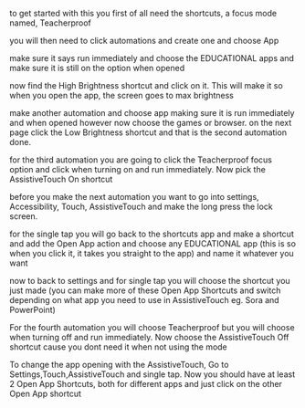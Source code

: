to get started with this you first of all need the shortcuts, a focus mode named,  Teacherproof

you will then need to click automations and create one and choose App

make sure it says run immediately and choose the EDUCATIONAL apps and make sure it is still on the option when opened

now find the High Brightness shortcut and click on it. This will make it so when you open the app, the screen goes to max brightness

make another automation and choose app making sure it is run immediately and when opened however now choose the games or browser. on the next page click the Low Brightness shortcut and that is the second automation done.

for the third automation you are going to click the Teacherproof focus option and click when turning on and run immediately. Now pick the AssistiveTouch On shortcut

before you make the next automation you want to go into settings, Accessibility, Touch, AssistiveTouch and make the long press the lock screen.

for the single tap you will go back to the shortcuts app and make a shortcut and add the Open App action and choose any EDUCATIONAL app (this is so when you click it, it takes you straight to the app) and name it whatever you want

now to back to settings and for single tap you will choose the shortcut you just made (you can make more of these Open App Shortcuts and switch depending on what app you need to use in AssistiveTouch eg. Sora and PowerPoint)

For the fourth automation you will choose Teacherproof but you will choose when turning off and run immediately. Now choose the AssistiveTouch Off shortcut cause you dont need it when not using the mode

To change the app opening with the AssistiveTouch, Go to Settings,Touch,AssistiveTouch and single tap. Now you should have at least 2 Open App Shortcuts, both for different apps and just click on the other Open App shortcut

